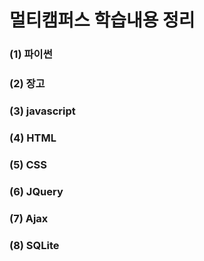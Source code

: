 # 멀티캠퍼스 학습내용 정리
### (1) 파이썬
### (2) 장고
### (3) javascript
### (4) HTML
### (5) CSS
### (6) JQuery
### (7) Ajax
### (8) SQLite